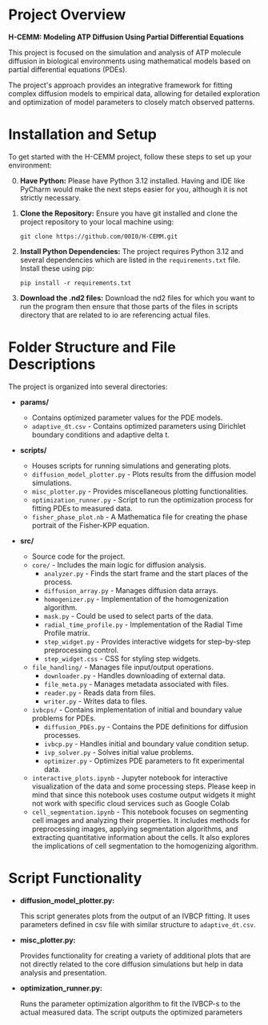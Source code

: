 # Project Overview

**H-CEMM: Modeling ATP Diffusion Using Partial Differential Equations**

This project is focused on the simulation and analysis of ATP molecule diffusion in biological environments using
mathematical models based on partial differential equations (PDEs).

The project's approach provides an integrative framework for fitting complex diffusion models to empirical data,
allowing for detailed exploration and optimization of model parameters to closely match observed patterns.

# Installation and Setup

To get started with the H-CEMM project, follow these steps to set up your environment:

0. **Have Python:**
   Please have Python 3.12 installed. Having and IDE like PyCharm would make the next steps easier for you, although it
   is not strictly necessary.


1. **Clone the Repository:**
   Ensure you have git installed and clone the project repository to your local machine using:

   ```git clone https://github.com/00I0/H-CEMM.git```


2. **Install Python Dependencies:**
   The project requires Python 3.12 and several dependencies which are listed in the `requirements.txt` file. Install
   these using pip:

   ```pip install -r requirements.txt```


3. **Download the .nd2 files:**
   Download the nd2 files for which you want to run the program then ensure that those parts of the files in scripts
   directory that are related to io are referencing actual files.

# Folder Structure and File Descriptions

The project is organized into several directories:

- **params/**
    - Contains optimized parameter values for the PDE models.
    - `adaptive_dt.csv` - Contains optimized parameters using Dirichlet boundary conditions
      and adaptive delta t.

- **scripts/**
    - Houses scripts for running simulations and generating plots.
    - `diffusion_model_plotter.py` - Plots results from the diffusion model simulations.
    - `misc_plotter.py` - Provides miscellaneous plotting functionalities.
    - `optimization_runner.py` - Script to run the optimization process for fitting PDEs to measured data.
    - `fisher_phase_plot.nb` - A Mathematica file for creating the phase portrait of the Fisher-KPP equation.

- **src/**
    - Source code for the project.
    - `core/` - Includes the main logic for diffusion analysis.
        - `analyzer.py` - Finds the start frame and the start places of the process.
        - `diffusion_array.py` - Manages diffusion data arrays.
        - `homogenizer.py` - Implementation of the homogenization algorithm.
        - `mask.py` - Could be used to select parts of the data.
        - `radial_time_profile.py` - Implementation of the Radial Time Profile matrix.
        - `step_widget.py` - Provides interactive widgets for step-by-step preprocessing control.
        - `step_widget.css` - CSS for styling step widgets.
    - `file_handling/` - Manages file input/output operations.
        - `downloader.py` - Handles downloading of external data.
        - `file_meta.py` - Manages metadata associated with files.
        - `reader.py` - Reads data from files.
        - `writer.py` - Writes data to files.
    - `ivbcps/` - Contains implementation of initial and boundary value problems for PDEs.
        - `diffusion_PDEs.py` - Contains the PDE definitions for diffusion processes.
        - `ivbcp.py` - Handles initial and boundary value condition setup.
        - `ivp_solver.py` - Solves initial value problems.
        - `optimizer.py` - Optimizes PDE parameters to fit experimental data.
    - `interactive_plots.ipynb` - Jupyter notebook for interactive visualization of the data and some processing steps.
      Please keep in mind that since this notebook uses costume output widgets it might not work with specific cloud
      services such as Google Colab
    - `cell_segmentation.ipynb` - This notebook focuses on segmenting cell images and analyzing their properties. It
      includes methods for preprocessing images, applying segmentation algorithms, and extracting quantitative
      information about the cells. It also explores the implications of cell segmentation to the homogenizing algorithm.

# Script Functionality

- **diffusion_model_plotter.py:**

  This script generates plots from the output of an IVBCP fitting. It uses parameters defined
  in csv file with similar structure to `adaptive_dt.csv`.


- **misc_plotter.py:**

  Provides functionality for creating a variety of additional plots that are not directly related to the core diffusion
  simulations but help in data analysis and presentation.


- **optimization_runner.py:**

  Runs the parameter optimization algorithm to fit the IVBCP-s to the actual measured data. The script outputs the
  optimized parameters


